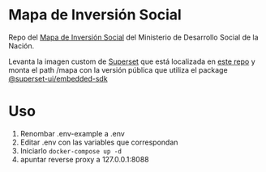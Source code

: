 # Mapa de Inversión Social
Repo del [Mapa de Inversión Social](https://reportes.mds.gob.ar/mapa) del Ministerio de Desarrollo Social de la Nación.

Levanta la imagen custom de [Superset](https://github.com/apache/superset) que está localizada en [este repo](https://github.com/datos-desarrollosocial-nacion/superset) y monta el path /mapa con la versión pública que utiliza el package [@superset-ui/embedded-sdk](https://www.npmjs.com/package/@superset-ui/embedded-sdk)



# Uso
1) Renombar .env-example a .env
2) Editar .env con las variables que correspondan
3) Iniciarlo `docker-compose up -d`
4) apuntar reverse proxy a 127.0.0.1:8088

